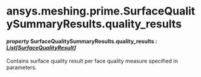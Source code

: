 <a id="ansys-meshing-prime-surfacequalitysummaryresults-quality-results"></a>

# ansys.meshing.prime.SurfaceQualitySummaryResults.quality_results

<a id="ansys.meshing.prime.SurfaceQualitySummaryResults.quality_results"></a>

#### *property* SurfaceQualitySummaryResults.quality_results *: [List](https://docs.python.org/3.11/library/typing.html#typing.List)[[SurfaceQualityResult](ansys.meshing.prime.SurfaceQualityResult.md#ansys.meshing.prime.SurfaceQualityResult)]*

Contains surface quality result per face quality measure specified in parameters.

<!-- !! processed by numpydoc !! -->
